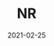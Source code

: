 ---
type: "report"
isPrimer: 'true'
paper: "NR_PRIMER_2021.pdf"
author: ""
company: "Natural Resources Primer"
date: "2021-02-25"
summary: "The Natural Resources Primer contains an in-depth analysis of the metals & mining, forestry & forest products, and oil & gas sectors"
title: "NR"
---